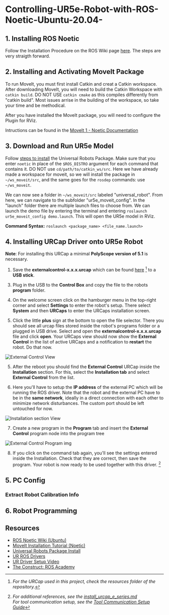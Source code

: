 # Controlling-UR5e-Robot-with-ROS-Noetic-Ubuntu-20.04-


## 1. Installing ROS Noetic

Follow the Installation Procedure on the ROS Wiki page [here](https://wiki.ros.org/noetic/Installation/Ubuntu). The steps are very straigth forward.

## 2. Installing and Activating MoveIt Package

To run MoveIt, you must first install Catkin and creat a Catkin workspace. After downloading MoveIt, you will need to build the Catkin Workspace with `catkin build`. DO NOT USE `catkin cmake` as this compiles differently from "catkin build". Most issues arrise in the building of the workspace, so take your time and be methodical.

After you have installed the MoveIt package, you will need to configure the Plugin for RViz.

Intructions can be found in the [MoveIt 1 - Noetic Documentation](https://moveit.github.io/moveit_tutorials/doc/getting_started/getting_started.html)

## 3. Download and Run UR5e Model

Follow [steps to install](https://wiki.ros.org/universal_robots) the Universal Robots Package. Make sure that you enter `noetic` in place of the `$ROS_DISTRO` argument for each command that contains it. DO NOT use `cd/path/to/catkin_ws/src`. Here we have already made a workspace for moveit, so we will install the package in `~/ws_moveit/src`, and the same goes for the `rosdep` commands: use `~/ws_moveit`.

We can now see a folder in `~/ws_moveit/src` labeled "universal_robot". From here, we can navigate to the subfolder "ur5e_moveit_config". In the "launch" folder there are multiple launch files to choose from. We can launch the demo file by entering the terminal and entering 
`roslaunch ur5e_moveit_config demo.launch`. This will open the UR5e model in RViz.

**Command Syntax:** `roslaunch <package_name> <file_name.launch>`


## 4. Installing URCap Driver onto UR5e Robot

**Note**: For installing this URCap a minimal **PolyScope version of 5.1** is necessary.

1. Save the **externalcontrol-x.x.x.urcap** which can be found [here](https://github.com/UniversalRobots/Universal_Robots_ExternalControl_URCap/releases) [^1] to a **USB stick**.

[^1]: *For the URCap used in this project, check the resources folder of the repository.* 

3. Plug in the USB to the **Control Box** and copy the file to the robots **program** folder.

4. On the welcome screen click on the hamburger menu in the top-right corner and select **Settings** to enter the robot's setup. There select **System** and then **URCaps** to enter the URCaps installation screen.

5. Click the little **plus** sign at the bottom to open the file selector. There you should see all urcap files stored inside the robot's programs folder or a plugged in USB drive. Select and open the **externalcontrol-x.x.x.urcap** file and click **open**. Your URCaps view should now show the **External Control** in the list of active URCaps and a notification to **restart** the robot. Do that now.
   
![External Control View](https://github.com/UniversalRobots/Universal_Robots_ROS_Driver/raw/master/ur_robot_driver/doc/initial_setup_images/es_05_urcaps_installed.png)
 
5. After the reboot you should find the **External Control** URCap inside the **Installation** section. For this, select the **Installation tab** and select **External Control** from the list.
    
6. Here you'll have to setup the **IP address** of the external PC which will be running the ROS driver. Note that the robot and the external PC have to be in the **same network**, ideally in a direct connection with each other to minimize network disturbances. The custom port should be left untouched for now.

![Installation section View](https://github.com/UniversalRobots/Universal_Robots_ROS_Driver/raw/master/ur_robot_driver/doc/initial_setup_images/es_07_installation_excontrol.png)

7. Create a new program in the **Program** tab and insert the **External Control** program node into the program tree
  
![External Control Program img](https://github.com/UniversalRobots/Universal_Robots_ROS_Driver/raw/master/ur_robot_driver/doc/initial_setup_images/es_11_program_view_excontrol.png)

8. If you click on the command tab again, you'll see the settings entered inside the Installation. Check that they are correct, then save the program. Your robot is now ready to be used together with this driver. [^2]

[^2]: *For additional references, see the [install_urcap_e_series.md](https://github.com/UniversalRobots/Universal_Robots_ROS_Driver/blob/master/ur_robot_driver/doc/install_urcap_e_series.md)*
      <br>*For tool communication setup, see the [Tool Communication Setup Guide](https://github.com/UniversalRobots/Universal_Robots_ROS_Driver/blob/master/ur_robot_driver/doc/setup_tool_communication.md)*

## 5. PC Config

### Extract Robot Calibration Info


## 6. Robot Programming



## Resources

- [ROS Noetic Wiki (Ubuntu)](https://wiki.ros.org/noetic/Installation/Ubuntu)
- [MoveIt Installation Tutorial (Noetic)](https://moveit.github.io/moveit_tutorials/doc/getting_started/getting_started.html)
- [Universal Robots Package Install](https://wiki.ros.org/universal_robots)
- [UR ROS Drivers](https://github.com/UniversalRobots/Universal_Robots_ROS_Driver)
- [UR Driver Setup Video](https://www.youtube.com/watch?time_continue=106&v=BS6pFmr7_lA&embeds_referring_euri=https%3A%2F%2Fwww.bing.com%2F&embeds_referring_origin=https%3A%2F%2Fwww.bing.com&source_ve_path=MjM4NTE&feature=emb_title)
- [The Construct: ROS Academy](https://www.theconstruct.ai/robotigniteacademy_learnros/ros-courses-library/)

